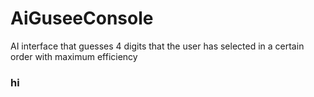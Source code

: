 # AiGuseeConsole
 AI interface that guesses 4 digits that the user has selected in a certain order with maximum efficiency
### hi
